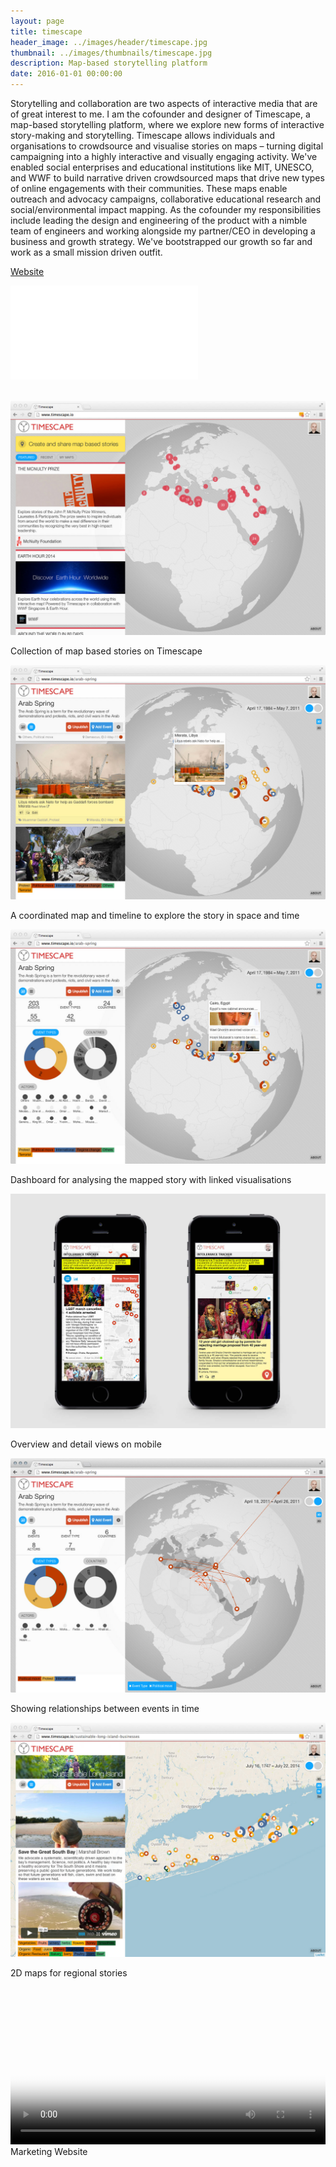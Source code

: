 ```yaml
---
layout: page
title: timescape
header_image: ../images/header/timescape.jpg
thumbnail: ../images/thumbnails/timescape.jpg
description: Map-based storytelling platform
date: 2016-01-01 00:00:00
---
```


Storytelling and collaboration are two aspects of interactive media that are of great interest to me. I am the cofounder and designer of Timescape, a map-based storytelling platform, where we explore new forms of interactive story-making and storytelling. Timescape allows individuals and organisations to crowdsource and visualise stories on maps – turning digital campaigning into a highly interactive and visually engaging activity. We've enabled social enterprises and educational institutions like MIT, UNESCO, and WWF to build narrative driven crowdsourced maps that drive new types of online engagements with their communities. These maps enable outreach and advocacy campaigns, collaborative educational research and social/environmental impact mapping. As the cofounder my responsibilities include leading the design and engineering of the product with a nimble team of engineers and working alongside my partner/CEO in developing a business and growth strategy. We've bootstrapped our growth so far and work as a small mission driven outfit.

[Website](https://timescape.io)

<div class='embed-container'>
<iframe src="//player.vimeo.com/video/89546043?title=0&amp;byline=0&amp;portrait=0" frameborder="0" webkitallowfullscreen="" mozallowfullscreen="" allowfullscreen=""></iframe>
</div>
<br>

![alt text][1]

Collection of map based stories on Timescape

![alt text][2]

A coordinated map and timeline to explore the story in space and time

![alt text][3]

Dashboard for analysing the mapped story with linked visualisations

![alt text][4]

Overview and detail views on mobile

![alt text][5]

Showing relationships between events in time

![alt text][6]

2D maps for regional stories

<video width="100%" controls poster="https://dl.dropboxusercontent.com/u/2093993/site/timescape/ts-home-cover.jpg">
<source src="https://dl.dropboxusercontent.com/u/2093993/site/timescape/TS-homepage-og.ogg" type="video/ogg">
<source src="https://dl.dropboxusercontent.com/u/2093993/site/timescape/TS-homepage.mov" type="video/mp4">
</video>
Marketing Website

[1]: /images/timescape/01.jpg "Collection of map based stories on Timescape"
[2]: /images/timescape/03.jpg "A coordinated map and timeline to explore the story in space and time"
[3]: /images/timescape/02.jpg "Dashboard for analysing the mapped story with linked visualisations"
[4]: /images/timescape/06.jpg "Overview and detail views on mobile"
[5]: /images/timescape/04.jpg "Showing relationships between events in time"
[6]: /images/timescape/05.jpg "2D maps for regional stories"